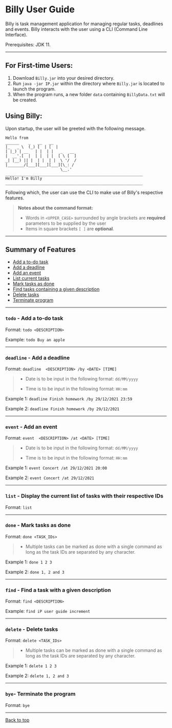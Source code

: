 # Billy User Guide
Billy is task management application for managing regular tasks, deadlines and events. Billy interacts with the user using a CLI (Command Line Interface).

Prerequisites: JDK 11.

---

## For First-time Users:
1. Download `Billy.jar` into your desired directory.
2. Run `java -jar IP.jar` within the directory where `Billy.jar` is located to launch the program.
3. When the program runs, a new folder `data` containing `BillyData.txt` will be created.

## Using Billy:
Upon startup, the user will be greeted with the following message.
   ```
   Hello from
 ______    _   __   __            
|_   _ \  (_) [  | [  |           
  | |_) | __   | |  | |   _   __  
  |  __'.[  |  | |  | |  [ \ [  ] 
 _| |__) || |  | |  | |  \ '/  /  
|_______/[___][___][___][\_: /   
                           \__.'    
____________________________________________________________
Hello! I'm Billy
____________________________________________________________
   ```
Following which, the user can use the CLI to make use of Billy's respective features.

> **Notes about the command format:**
> - Words in `<UPPER_CASE>` surrounded by angle brackets are **required** parameters to be supplied by the user
> - Items in square brackets `[ ]` are **optional**.

---

## Summary of Features
* [Add a to-do task](#todo---add-a-to-do-task)
* [Add a deadline](#deadline---add-a-deadline)
* [Add an event](#event---add-an-event)
* [List current tasks](#list---display-the-current-list-of-tasks-with-their-respective-ids)
* [Mark tasks as done](#done---mark-tasks-as-done)
* [Find tasks containing a given description](#find---find-a-task-with-a-given-description)
* [Delete tasks](#delete---delete-tasks)
* [Terminate program](#bye--terminate-the-program)

---

### `todo` - Add a to-do task
Format: `todo <DESCRIPTION>`

Example: `todo Buy an apple`

---

### `deadline` - Add a deadline
Format: `deadline  <DESCRIPTION> /by <DATE> [TIME]`
> - Date is to be input in the following format:  `dd/MM/yyyy`
>
> - Time is to be input in the following format: `HH:mm`

Example 1: `deadline Finish homework /by 29/12/2021 23:59`

Example 2: `deadline Finish homework /by 29/12/2021` 

---

### `event` - Add an event
Format: `event  <DESCRIPTION> /at <DATE> [TIME]`
> - Date is to be input in the following format:  `dd/MM/yyyy`
>
> - Time is to be input in the following format: `HH:mm`

Example 1: `event Concert /at 29/12/2021 20:00`

Example 2: `event Concert /at 29/12/2021`

---

### `list` - Display the current list of tasks with their respective IDs
Format: `list`

---

### `done` - Mark tasks as done
Format: `done <TASK_IDs>`
> - Multiple tasks can be marked as done with a single command as long as the task IDs are separated by any character.

Example 1: `done 1 2 3`

Example 2: `done 1, 2 and 3`

---

### `find` - Find a task with a given description
Format: `find <DESCRIPTION>`

Example: `find iP user guide increment`

---

### `delete` - Delete tasks
Format: `delete <TASK_IDs>`
> - Multiple tasks can be marked as done with a single command as long as the task IDs are separated by any character.

Example 1: `delete 1 2 3`

Example 2: `delete 1, 2 and 3`

--- 

### `bye`- Terminate the program
Format: `bye`

---
[Back to top](#billy-user-guide)

